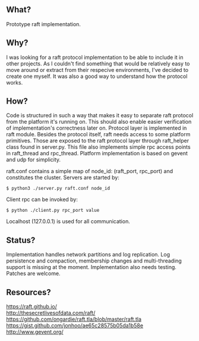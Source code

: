 ## What?

Prototype raft implementation.

## Why?

I was looking for a raft protocol implementation to be able to include it in other projects. As I couldn't
find something that would be relatively easy to move around or extract from their respecive environments, I've
decided to create one myself. It was also a good way to understand how the protocol works.

## How?

Code is structured in such a way that makes it easy to separate raft protocol from the platform it's
running on. This should also enable easier verification of implementation's correctness later on. Protocol layer is
implemented in raft module. Besides the protocol itself, raft needs access to some platform primitives. Those are
exposed to the raft protocol layer through raft_helper class found in server.py. This file also implements simple
rpc access points in raft_thread and rpc_thread. Platform implementation is based on gevent and udp for simplicity.


raft.conf contains a simple map of node_id: (raft_port, rpc_port) and constitutes the cluster. Servers are started by:

```
$ python3 ./server.py raft.conf node_id
```

Client rpc can be invoked by:

```
$ python ./client.py rpc_port value
```

Localhost (127.0.0.1) is used for all communication.

## Status?

Implementation handles network partitions and log replication. Log persistence and compaction, membership changes and multi-threading
support is missing at the moment. Implementation also needs testing. Patches are welcome.

## Resources?

https://raft.github.io/ \
http://thesecretlivesofdata.com/raft/ \
https://github.com/ongardie/raft.tla/blob/master/raft.tla \
https://gist.github.com/jonhoo/ae65c28575b05da1b58e \
http://www.gevent.org/
